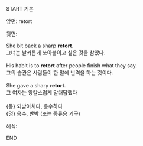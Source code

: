 START
기본

앞면:
retort


뒷면:
<div>She bit back a sharp <strong>retort</strong>. </div><div><div>그녀는 날카롭게 쏘아붙이고 싶은 것을 참았다.</div></div><div><br></div><div><div>His habit is to <strong>retort</strong> after people finish what they say. </div><div><div>그의 습관은 사람들이 한 말에 반격을 하는 것이다.</div></div></div><div><br></div><div><div>She gave a sharp <strong>retort</strong>. </div><div><div>그 여자는 앙칼스럽게 말대답했다</div></div></div><div><br></div><div>{동} 되받아치다, 응수하다</div><div>{명} 응수, 반박 (또는 증류용 기구)</div>


해석:

END